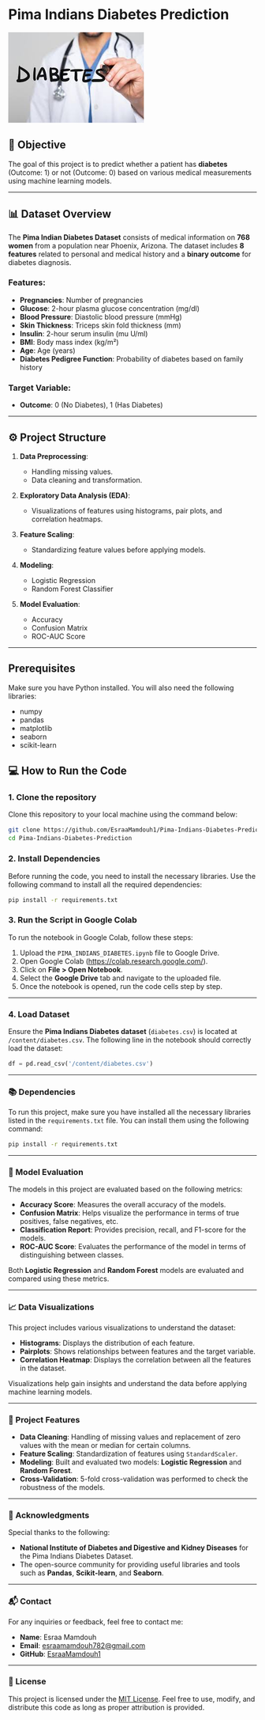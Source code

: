 # **Pima Indians Diabetes Prediction**

![Diabetes Prediction](diabetes.jpeg)

## 🚀 **Objective**
The goal of this project is to predict whether a patient has **diabetes** (Outcome: 1) or not (Outcome: 0) based on various medical measurements using machine learning models.

---

## 📊 **Dataset Overview**
The **Pima Indian Diabetes Dataset** consists of medical information on **768 women** from a population near Phoenix, Arizona. The dataset includes **8 features** related to personal and medical history and a **binary outcome** for diabetes diagnosis.

### **Features:**
- **Pregnancies**: Number of pregnancies
- **Glucose**: 2-hour plasma glucose concentration (mg/dl)
- **Blood Pressure**: Diastolic blood pressure (mmHg)
- **Skin Thickness**: Triceps skin fold thickness (mm)
- **Insulin**: 2-hour serum insulin (mu U/ml)
- **BMI**: Body mass index (kg/m²)
- **Age**: Age (years)
- **Diabetes Pedigree Function**: Probability of diabetes based on family history

### **Target Variable:**
- **Outcome**: 0 (No Diabetes), 1 (Has Diabetes)

---

## ⚙️ **Project Structure**
1. **Data Preprocessing**:
   - Handling missing values.
   - Data cleaning and transformation.
   
2. **Exploratory Data Analysis (EDA)**:
   - Visualizations of features using histograms, pair plots, and correlation heatmaps.
   
3. **Feature Scaling**:
   - Standardizing feature values before applying models.
   
4. **Modeling**:
   - Logistic Regression
   - Random Forest Classifier

5. **Model Evaluation**:
   - Accuracy
   - Confusion Matrix
   - ROC-AUC Score

---

## **Prerequisites**

Make sure you have Python installed. You will also need the following libraries:

- numpy
- pandas
- matplotlib
- seaborn
- scikit-learn



## 💻 **How to Run the Code**

### **1. Clone the repository**
Clone this repository to your local machine using the command below:
```bash
git clone https://github.com/EsraaMamdouh1/Pima-Indians-Diabetes-Prediction.git
cd Pima-Indians-Diabetes-Prediction
```

### **2. Install Dependencies**

Before running the code, you need to install the necessary libraries. Use the following command to install all the required dependencies:

```bash
pip install -r requirements.txt
```

### **3. Run the Script in Google Colab**

To run the notebook in Google Colab, follow these steps:

1. Upload the `PIMA_INDIANS_DIABETES.ipynb` file to Google Drive.
2. Open Google Colab (https://colab.research.google.com/).
3. Click on **File > Open Notebook**.
4. Select the **Google Drive** tab and navigate to the uploaded file.
5. Once the notebook is opened, run the code cells step by step.

---

### **4. Load Dataset**

Ensure the **Pima Indians Diabetes dataset** (`diabetes.csv`) is located at `/content/diabetes.csv`. The following line in the notebook should correctly load the dataset:

```python
df = pd.read_csv('/content/diabetes.csv')
```

---

### 📚 Dependencies

To run this project, make sure you have installed all the necessary libraries listed in the `requirements.txt` file. You can install them using the following command:

```bash
pip install -r requirements.txt
```
---

### 🧠 Model Evaluation

The models in this project are evaluated based on the following metrics:

- **Accuracy Score**: Measures the overall accuracy of the models.
- **Confusion Matrix**: Helps visualize the performance in terms of true positives, false negatives, etc.
- **Classification Report**: Provides precision, recall, and F1-score for the models.
- **ROC-AUC Score**: Evaluates the performance of the model in terms of distinguishing between classes.

Both **Logistic Regression** and **Random Forest** models are evaluated and compared using these metrics.

---

### 📈 Data Visualizations

This project includes various visualizations to understand the dataset:

- **Histograms**: Displays the distribution of each feature.
- **Pairplots**: Shows relationships between features and the target variable.
- **Correlation Heatmap**: Displays the correlation between all the features in the dataset.

Visualizations help gain insights and understand the data before applying machine learning models.

---

### 🔧 Project Features

- **Data Cleaning**: Handling of missing values and replacement of zero values with the mean or median for certain columns.
- **Feature Scaling**: Standardization of features using `StandardScaler`.
- **Modeling**: Built and evaluated two models: **Logistic Regression** and **Random Forest**.
- **Cross-Validation**: 5-fold cross-validation was performed to check the robustness of the models.

---

### 🙌 Acknowledgments

Special thanks to the following:

- **National Institute of Diabetes and Digestive and Kidney Diseases** for the Pima Indians Diabetes Dataset.
- The open-source community for providing useful libraries and tools such as **Pandas**, **Scikit-learn**, and **Seaborn**.

---

### 📬 Contact

For any inquiries or feedback, feel free to contact me:

- **Name**: Esraa Mamdouh
- **Email**: esraamamdouh782@gmail.com
- **GitHub**: [EsraaMamdouh1](https://github.com/EsraaMamdouh1)

---

### 📄 License

This project is licensed under the [MIT License](./LICENSE). Feel free to use, modify, and distribute this code as long as proper attribution is provided.

